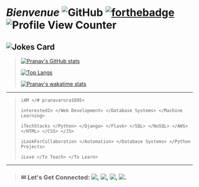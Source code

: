 # _Bienvenue_ ![GitHub](https://img.shields.io/badge/github-%23121011.svg?style=for-the-badge&logo=github&logoColor=white)   [![forthebadge](https://forthebadge.com/images/badges/built-with-love.svg)](https://forthebadge.com) ![Profile View Counter](https://komarev.com/ghpvc/?username=pranavarora1895)

![Jokes Card](https://readme-jokes.vercel.app/api/?theme=radical)
---
> <a>[![Pranav's GitHub stats](https://github-readme-stats.vercel.app/api?username=pranavarora1895&theme=radical&show_icons=true&line_height=20&count_private=true)](https://github.com/pranavarora1895?tab=repositories)</a>  
>  
> <a>[![Top Langs](https://github-readme-stats.vercel.app/api/top-langs/?username=pranavarora1895&layout=compact&theme=radical)](https://github.com/pranavarora1895?tab=repositories)</a>
>
> [![Pranav's wakatime stats](https://github-readme-stats.vercel.app/api/wakatime?username=pranavarora1895&theme=radical)](https://wakatime.com/share/@pranavarora1895/697245fe-296e-4655-8579-ceb28b68f68c.png)
---

> ```
> iAM </# pranavarora1895>
> 
> interestedIn </Web Development> </Database Systems> </Machine Learning>
>
> iTechStacks </Python> </Django> </Flask> </SQL> </NoSQL> </AWS> </HTML> </CSS> </JS>
>
> iLookForCollaboration </Automation> </Database Systems> </Python Projects>
> 
> iLove </To Teach> </To Learn>
> ```
---

> ### ✉ Let's Get Connected: [<img src="https://img.shields.io/badge/Gmail-D14836?style=for-the-badge&logo=gmail&logoColor=white"/>](mailto:aurorapranav187@gmail.com), [<img src="https://img.shields.io/badge/LinkedIn-0077B5?style=for-the-badge&logo=linkedin&logoColor=white"/>](https://www.linkedin.com/in/pranav-arora-354b71bb), [<img src="https://img.shields.io/badge/Instagram-E4405F?style=for-the-badge&logo=instagram&logoColor=white"/>](https://www.instagram.com/arorapranav187/), [<img src = "https://img.shields.io/badge/Facebook-1877F2?style=for-the-badge&logo=facebook&logoColor=white"/>](https://www.facebook.com/cosmicpranav007/).
